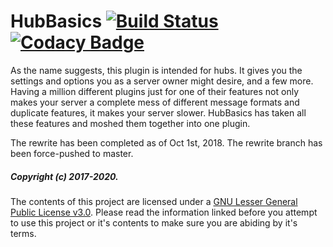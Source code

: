 # HubBasics [![Build Status](https://travis-ci.com/Fabricio20/HubBasics.svg?branch=master)](https://travis-ci.com/Fabricio20/HubBasics) [![Codacy Badge](https://api.codacy.com/project/badge/Grade/99121b8cf6c44a239f16d51420cff7c4)](https://www.codacy.com/app/Fabricio20/HubBasics?utm_source=github.com&amp;utm_medium=referral&amp;utm_content=Fabricio20/HubBasics&amp;utm_campaign=Badge_Grade)

As the name suggests, this plugin is intended for hubs. It gives you the settings and options you as a server owner might desire, and
a few more. Having a million different plugins just for one of their features not only makes your server a complete mess of different
message formats and duplicate features, it makes your server slower. HubBasics has taken all these features and moshed them together
into one plugin.

The rewrite has been completed as of Oct 1st, 2018. The rewrite  branch has been force-pushed to master. 

##### Copyright (c) 2017-2020.

The contents of this project are licensed under a [GNU Lesser General Public License v3.0](https://choosealicense.com/licenses/lgpl-3.0/). 
Please read the information linked before you attempt to use this project or it's contents to make sure you are abiding by it's terms.

